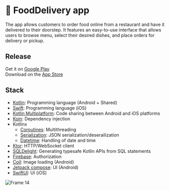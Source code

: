 # 🍕 FoodDelivery app

The app allows customers to order food online from a restaurant and have it delivered to their doorstep. It features an easy-to-use interface that allows users to browse menu, select their desired dishes, and place orders for delivery or pickup.

## Release

Get it on [Google Play](https://play.google.com/store/apps/details?id=com.bunbeuaty.papakarlo) <br/>
Download on the [App Store](https://apps.apple.com/ru/app/%D0%BF%D0%B0%D0%BF%D0%B0-%D0%BA%D0%B0%D1%80%D0%BB%D0%BE/id6443966083)

## Stack

- [Kotlin](https://kotlinlang.org/): Programming language (Android + Shared)
- [Swift](https://developer.apple.com/swift/): Programming language (iOS)
- [Kotlin Multiplatform](https://kotlinlang.org/lp/mobile/): Code sharing between Android and iOS platforms
- [Koin](https://insert-koin.io/): Dependency injection
- Kotlinx
  - [Coroutines](https://github.com/Kotlin/kotlinx.coroutines): Multithreading
  - [Serialization](https://github.com/Kotlin/kotlinx.serialization): JSON serialization/deserailization
  - [Datetime](https://github.com/Kotlin/kotlinx-datetime): Handling of date and time
- [Ktor](https://ktor.io/): HTTP/WebSocket client
- [SQLDelight](https://cashapp.github.io/sqldelight/2.0.0-alpha05/): Generating typesafe Kotlin APIs from SQL statements
- [Firebase](https://firebase.google.com/): Authorization
- [Coil](https://coil-kt.github.io/coil/): Image loading (Android)
- [Jetpack compose](https://developer.android.com/jetpack/compose): UI (Android)
- [SwiftUI](https://developer.apple.com/xcode/swiftui/): UI (iOS)

![Frame 14](https://user-images.githubusercontent.com/36783631/233739520-24db4fd9-6ee4-4cc4-9ec6-8abb3a6b2ff5.jpg)
